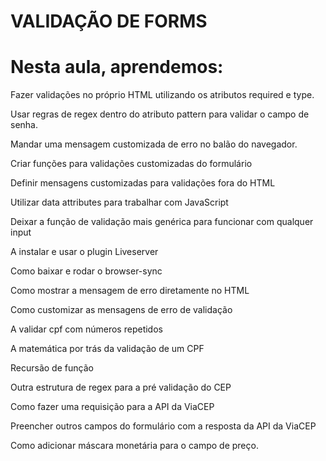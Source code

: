 # VALIDAÇÃO DE FORMS

# Nesta aula, aprendemos:

Fazer validações no próprio HTML utilizando os atributos required e type.

Usar regras de regex dentro do atributo pattern para validar o campo de senha.

Mandar uma mensagem customizada de erro no balão do navegador.

Criar funções para validações customizadas do formulário

Definir mensagens customizadas para validações fora do HTML

Utilizar data attributes para trabalhar com JavaScript

Deixar a função de validação mais genérica para funcionar com qualquer input

A instalar e usar o plugin Liveserver

Como baixar e rodar o browser-sync

Como mostrar a mensagem de erro diretamente no HTML

Como customizar as mensagens de erro de validação

A validar cpf com números repetidos

A matemática por trás da validação de um CPF

Recursão de função

Outra estrutura de regex para a pré validação do CEP

Como fazer uma requisição para a API da ViaCEP

Preencher outros campos do formulário com a resposta da API da ViaCEP

Como adicionar máscara monetária para o campo de preço.

